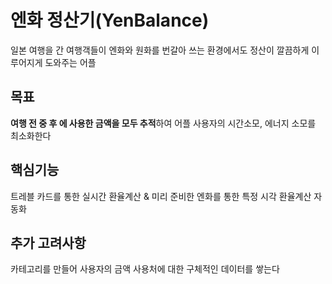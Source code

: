 # 엔화 정산기(YenBalance)

일본 여행을 간 여행객들이 엔화와 원화를 번갈아 쓰는 환경에서도 정산이 깔끔하게 이루어지게 도와주는 어플

## 목표

**여행 전 중 후 에 사용한 금액을 모두 추적**하여 어플 사용자의 시간소모, 에너지 소모를 최소화한다

## 핵심기능

트레블 카드를 통한 실시간 환율계산 & 미리 준비한 엔화를 통한 특정 시각 환율계산 자동화

## 추가 고려사항

카테고리를 만들어 사용자의 금액 사용처에 대한 구체적인 데이터를 쌓는다
